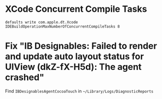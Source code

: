 # XCode Concurrent Compile Tasks
```defaults write com.apple.dt.Xcode IDEBuildOperationMaxNumberOfConcurrentCompileTasks 8```


# Fix "IB Designables: Failed to render and update auto layout status for UIView (dkZ-fX-H5d): The agent crashed"
Find ```IBDesignablesAgentCocoaTouch``` in ```~/Library/Logs/DiagnosticReports```
   
